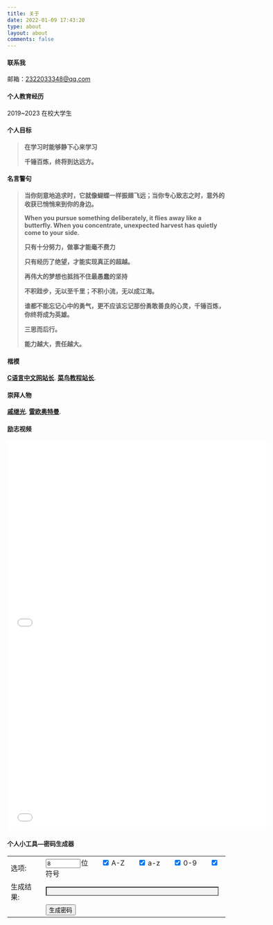 ```yaml
---
title: 关于
date: 2022-01-09 17:43:20
type: about
layout: about
comments: false
---
```


#### 联系我

邮箱：2322033348@qq.com

#### 个人教育经历

2019~2023	在校大学生

#### 个人目标

> **在学习时能够静下心来学习**
>
> **千锤百炼，终将到达远方。**

#### 名言警句

> **当你刻意地追求时，它就像蝴蝶一样振翅飞远；当你专心致志之时，意外的收获已悄悄来到你的身边。**
>
> **When you pursue something deliberately, it flies**
> **away like a butterfly. When you concentrate, unexpected harvest has quietly come to your**
> **side.**
>
> **只有十分努力，做事才能毫不费力**
>
> **只有经历了绝望，才能实现真正的超越。**
>
> **再伟大的梦想也抵挡不住最愚蠢的坚持**
>
> **不积跬步，无以至千里；不积小流，无以成江海。**
>
> **谁都不能忘记心中的勇气，更不应该忘记那份勇敢善良的心灵，千锤百炼，你终将成为英雄。**
>
> **三思而后行。**
>
> **能力越大，责任越大。**

#### 楷模

[**C语言中文网站长**](http://c.biancheng.net/view/8092.html). [**菜鸟教程站长**](https://mp.weixin.qq.com/s/sVtChB0SrwmZIwqr5wJARA).

#### 崇拜人物

[**戚继光**](https://baike.baidu.com/item/%E6%88%9A%E7%BB%A7%E5%85%89/22374?fr=aladdin). [**雷欧奥特曼**](https://www.bilibili.com/video/BV1oE411D7GE?share_source=copy_web).

#### 励志视频


<iframe src="//player.bilibili.com/player.html?aid=70236053&bvid=BV1oE411D7GE&cid=121673166&page=1" scrolling="no" border="0" frameborder="no" framespacing="0" allowfullscreen="true" width="600" height="450"> </iframe>

<iframe src="//player.bilibili.com/player.html?aid=58967600&bvid=BV18t411L79T&cid=102790542&page=1" scrolling="no" border="0" frameborder="no" framespacing="0" allowfullscreen="true" width="600" height="450"> </iframe>

#### 个人小工具—密码生成器

<!DOCTYPE html>
<head> 
    <meta http-equiv="Content-Type"content="text/html; charset=UTF-8">
	<!-- <title>lihui327-随机密码生成器</title> -->
</head>
<body>
<table cellspacing=1 cellpadding=1 class="table">
<tr>
	<td class="td_left">选项:</td>
    <td class="td_right"><input id="tools_length"value="8"maxlength="3"style="width:80px;margin-right:2px">位
<input type="checkbox"id="tools_letters_upper"checked="true"style="margin:0 2px 0 30px">
<label for="tools_letters_upper"title="大写字母">A-Z</label>
<input type="checkbox"id="tools_letters_lower"checked="true"style="margin:0 2px 0 30px">
<label for="tools_letters_lower"title="小写字母">a-z</label>
<input type="checkbox"name="tools_numbers"id="tools_numbers"checked="true"style="margin:0 2px 0 30px">
<label for="tools_numbers"title="数字">0-9</label>
<input type="checkbox"id="tools_punctuations"checked="false"style="margin:0 2px 0 30px">
<label for="tools_punctuations"title="符号">符号</label>
   	</td>
</tr>
<tr><td class="td_left">生成结果:</td>
       <td class="td_right"><input style="width:98%;background-color:#f3f3f3"id="tools_result"readonly="true"onfocus="this.select()"></td>
</tr>
<tr><td class="td_left"></td>
       <td class="td_right"><input type="button"id="tools_submit_btn"class="btn"value="生成密码"onclick="password_generator()">
       </td>
</tr>
</table>
<script type="text/javascript">
	function password_generator(){
		var i;
		var j;
		var k;
		var result="";
		var string=new Array();
		string[0]="ABCDEFGHIJKLMNOPQRSTUVWXYZ";
		string[1]="abcdefghijklmnopqrstuvwxyz";
		string[2]="0123456789";
		string[3]="!@#$%^&*()_+~`|}{[]\:;?><,./-=";
		var checkbox_letters_upper=document.getElementById("tools_letters_upper");
		var checkbox_letters_lower=document.getElementById("tools_letters_lower");
		var checkbox_numbers=document.getElementById("tools_numbers");
		var checkbox_punctuations=document.getElementById("tools_punctuations");
		var input_length=document.getElementById("tools_length");
		var input_result=document.getElementById("tools_result");
		var len=parseInt(input_length.value);
		if(len<1){
			len=8;input_length.value="8"
		}
		if(checkbox_letters_upper.checked==false)
		{
			string[0]=""
		}
		if(checkbox_letters_lower.checked==false)
		{
			string[1]=""
		}
		if(checkbox_numbers.checked==false)
		{
			string[2]=""
		}
		if(checkbox_punctuations.checked==false)
		{
			string[3]=""
		}
		if(string.length>0)
		{
			for(i=len;i>0;--i)
			{
				j=Math.floor(Math.random()*4);
				while(string[j]=="")
					j=Math.floor(Math.random()*4);
				k=Math.floor(Math.random()*string[j].length)
				result+=string[j][k];
			}
			input_result.value=result
        }
	}
</script>
</body>
</html>